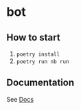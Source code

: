 # bot

## How to start

1. `poetry install`
2. `poetry run nb run`

## Documentation

See [Docs](https://nonebot.dev/)
